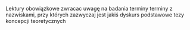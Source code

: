 Lektury obowiązkowe zwracac uwagę na
badania
terminy
terminy z nazwiskami, przy których zazwyczaj jest jakiś dyskurs
podstawowe tezy koncepcji teoretycznych